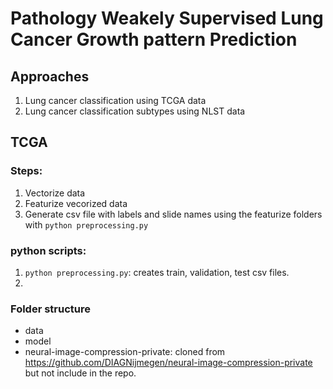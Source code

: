# Pathology Weakely Supervised Lung Cancer Growth pattern Prediction

## Approaches

1. Lung cancer classification using TCGA data
2. Lung cancer classification subtypes using NLST data



## TCGA 

### Steps:

1. Vectorize data
2. Featurize vecorized data
3. Generate csv file with labels and slide names using the featurize folders with `python preprocessing.py`


### python scripts:

1. `python preprocessing.py`: creates train, validation, test csv files.
2. 
### Folder structure

- data<br>
- model<br>
- neural-image-compression-private: cloned from https://github.com/DIAGNijmegen/neural-image-compression-private but not include in the repo.